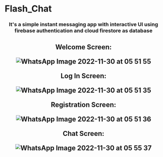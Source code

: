 # Flash_Chat

<h3 align="center">
It's a simple instant messaging app with interactive UI using firebase authentication and cloud firestore as database

<h2 align="center">
Welcome Screen:

![WhatsApp Image 2022-11-30 at 05 51 55](https://user-images.githubusercontent.com/77471889/204677520-25c62362-9af3-4e2a-9bc9-05fe23b0445b.jpg)

Log In Screen: 

![WhatsApp Image 2022-11-30 at 05 51 35](https://user-images.githubusercontent.com/77471889/204677567-47021d70-3985-4ce4-8a5e-b69a93113828.jpg)

Registration Screen:

![WhatsApp Image 2022-11-30 at 05 51 36](https://user-images.githubusercontent.com/77471889/204677576-898ad064-e8f2-4f0a-ad41-1281ef3b3a9e.jpg)

Chat Screen:

![WhatsApp Image 2022-11-30 at 05 55 37](https://user-images.githubusercontent.com/77471889/204677865-7c8b2f16-7caa-481d-ba6f-abc0859ed370.jpg)
